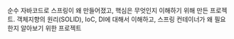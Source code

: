 순수 자바코드로 스프링이 왜 만들어졌고, 핵심은 무엇인지 이해하기 위해 만든 프로젝트.
객체지향의 원리(SOLID), IoC, DI에 대해서 이해하고, 스프링 컨테이너가 왜 필요한지 알아보기 위한 프로젝트

